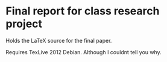 Final report for class research project
=======================================

Holds the LaTeX source for the final paper.

Requires TexLive 2012 Debian. Although I couldnt tell you why.
